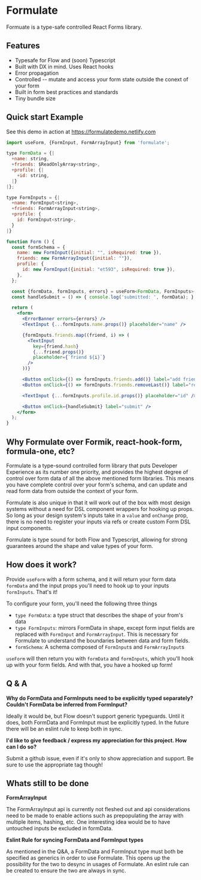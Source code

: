 # Formulate

Formuate is a type-safe controlled React Forms library.

## Features

* Typesafe for Flow and (soon) Typescript
* Built with DX in mind. Uses React hooks
* Error propagation
* Controlled -- mutate and access your form state outside the conext of your form
* Built in form best practices and standards
* Tiny bundle size

## Quick start Example

See this demo in action at https://formulatedemo.netlify.com

```jsx
import useForm, {FormInput, FormArrayInput} from 'formulate';

type FormData = {|
  +name: string,
  +friends: $ReadOnlyArray<string>,
  +profile: {|
    +id: string,
  |}
|};

type FormInputs = {|
  +name: FormInput<string>,
  +friends: FormArrayInput<string>,
  +profile: {
    id: FormInput<string>,
  }
|}

function Form () {
  const formSchema = {
    name: new FormInput({initial: "", isRequired: true }),
    friends: new FormArrayInput({initial: ""}),
    profile: {
      id: new FormInput({initial: "et593", isRequired: true }),
    },
  };

  const {formData, formInputs, errors} = useForm<FormData, FormInputs>(formSchema);
  const handleSubmit = () => { console.log('submitted: ', formData); };

  return (
    <form>
      <ErrorBanner errors={errors} />
      <TextInput {...formInputs.name.props()} placeholder="name" />

      {formInputs.friends.map((friend, i) => (
        <TextInput
          key={friend.hash}
          {...friend.props()}
          placeholder={`friend ${i}`}
        />
      ))}

      <Button onClick={() => formInputs.friends.add()} label="add friend" />
      <Button onClick={() => formInputs.friends.removeLast()} label="remove friend"/>

      <TextInput {...formInputs.profile.id.props()} placeholder="id" />

      <Button onClick={handleSubmit} label="submit" />
    </form>
  );
}
```

## Why Formulate over Formik, react-hook-form, formula-one, etc?

Formulate is a type-sound controlled form library that puts Developer Experience as its number one priority, and provides the highest degree of control over form data of all the above mentioned form libraries. This means you have complete control over your form's schema, and can update and read form data from outside the context of your form.

Formulate is also unique in that it will work out of the box with most design systems without a need for DSL component wrappers for hooking up props. So long as your design system's inputs take in a `value` and `onChange` prop, there is no need to register your inputs via refs or create custom Form DSL input components.

Formulate is type sound for both Flow and Typescript, allowing for strong guarantees around the shape and value types of your form.

## How does it work?

Provide `useForm` with a form schema, and it will return your form data `formData` and the input props you'll need to hook up to your inputs `formInputs`. That's it!

To configure your form, you'll need the following three things
* `type FormData`: a type struct that describes the shape of your from's data
* `type FormInputs`: mirrors FormData in shape, except form input fields are replaced with `FormInput` and `FormArrayInput`. This is necessary for Formulate to understand the boundaries between data and form fields.
* `formSchema`: A schema composed of `FormInput`s and `FormArrayInput`s

`useForm` will then return you with `formData` and `formInputs`, which you'll hook up with your form fields. And with that, you have a hooked up form!

## Q & A

__Why do FormData and FormInputs need to be explicitly typed separately? Couldn't FormData be inferred from FormInput?__

Ideally it would be, but Flow doesn't support generic typeguards. Until it does, both FormData and FormInput must be explicitly typed. In the future there will be an eslint rule to keep both in sync.

__I'd like to give feedback / express my appreciation for this project. How can I do so?__

Submit a github issue, even if it's only to show appreciation and support. Be sure to use the appropriate tag though!

## Whats still to be done

__FormArrayInput__

The FormArrayInput api is currently not fleshed out and api considerations need to be made to enable actions such as prepopulating the array with multiple items, hashing, etc. One interesting idea would be to have untouched inputs be excluded in formData.

__Eslint Rule for syncing FormData and FormInput types__

As mentioned in the Q&A, a FormData and FormInput type must both be specified as generics in order to use Formulate. This opens up the possibility for the two to desync in usages of Formulate. An eslint rule can be created to ensure the two are always in sync.
